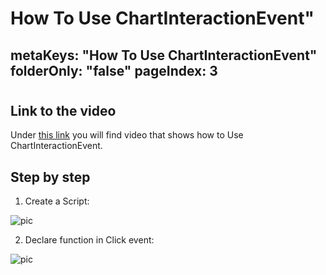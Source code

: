 # How To Use ChartInteractionEvent"
metaKeys: "How To Use ChartInteractionEvent"
folderOnly: "false"
pageIndex: 3
---

# 


## Link to the video

Under [this link](https://profitbasedocs.blob.core.windows.net/videos/SQL%20Reports%20-%20ChartInteractionEvent.mp4) you will find video that shows how to Use ChartInteractionEvent. 
<br/>


## Step by step


1.  Create a Script:

![pic](https://profitbasedocs.blob.core.windows.net/images/HTclickRep%20(1).png)

2. Declare function in Click event:

![pic](https://profitbasedocs.blob.core.windows.net/images/HTclickRep%20(2).png)

